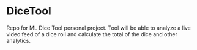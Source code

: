 # DiceTool
Repo for ML Dice Tool personal project. Tool will be able to analyze a live video feed of a dice roll and calculate the total of the dice and other analytics.
